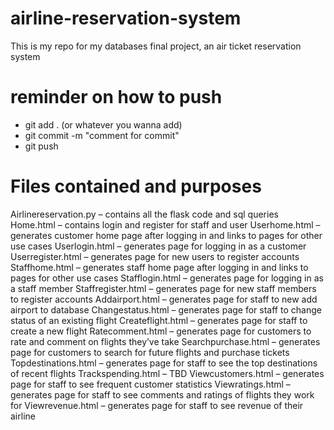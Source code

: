 # airline-reservation-system
This is my repo for my databases final project, an air ticket reservation system

# reminder on how to push
- git add . (or whatever you wanna add)
- git commit -m "comment for commit"
- git push

# Files contained and purposes
Airlinereservation.py – contains all the flask code and sql queries
Home.html – contains login and register for staff and user
Userhome.html – generates customer home page after logging in and links to pages for other use cases
Userlogin.html – generates page for logging in as a customer
Userregister.html – generates page for new users to register accounts
Staffhome.html – generates staff home page after logging in and links to pages for other use cases
Stafflogin.html – generates page for logging in as a staff member
Staffregister.html – generates page for new staff members to register accounts
Addairport.html – generates page for staff to new add airport to database
Changestatus.html – generates page for staff to change status of an existing flight
Createflight.html – generates page for staff to create a new flight
Ratecomment.html – generates page for customers to rate and comment on flights they’ve take
Searchpurchase.html – generates page for customers to search for future flights and purchase tickets
Topdestinations.html – generates page for staff to see the top destinations of recent flights
Trackspending.html – TBD
Viewcustomers.html – generates page for staff to see frequent customer statistics
Viewratings.html – generates page for staff to see comments and ratings of flights they work for
Viewrevenue.html – generates page for staff to see revenue of their airline

